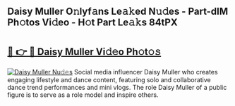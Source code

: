 ## Daisy Muller O𝚗lyf𝚊ns Le𝚊𝚔ed N𝚞𝚍es - Part-dIM Ph𝚘tos Vi𝚍eo - H𝚘t Part Le𝚊𝚔s 84tPX

# <h2><a href="http://hf34xd.feru.top/?c=Daisy+Muller">🔗 👉 🔴 Daisy Muller Vi𝚍𝚎o Ph𝚘t𝚘𝚜</a></h2>

[![Daisy Muller Nu𝚍𝚎s](https://i.imgur.com/0TWrTi3.gif)](http://hf34xd.feru.top/?c=Daisy+Muller)
Social media influencer Daisy Muller who creates engaging lifestyle and dance content, featuring solo and collaborative dance trend performances and mini vlogs. The role Daisy Muller of a public figure is to serve as a role model and inspire others. 
